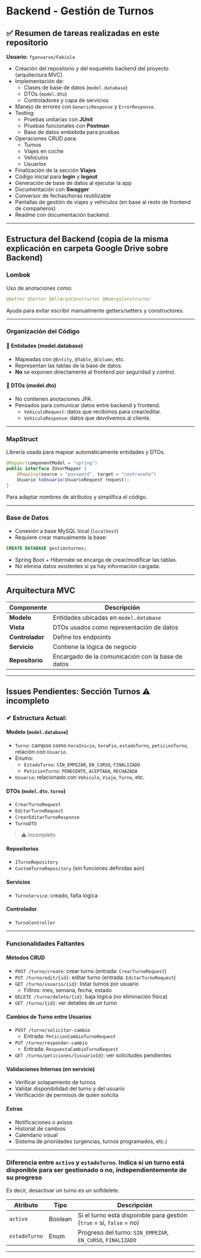 # Backend - Gestión de Turnos


## ✅ Resumen de tareas realizadas en este repositorio

**Usuario:** `fganuarve/Fabiola`
- Creación del repositorio y del esqueleto backend del proyecto (arquitectura MVC).
- Implementación de:
  - Clases de base de datos (`model.database`)
  - DTOs (`model.dto`)
  - Controladores y capa de servicios
- Manejo de errores con `GenericResponse` y `ErrorResponse`.
- Testing:
  - Pruebas unitarias con **JUnit**
  - Pruebas funcionales con **Postman**
  - Base de datos embebida para pruebas
- Operaciones CRUD para:
  - Turnos
  - Viajes en coche
  - Vehículos
  - Usuarios
- Finalización de la sección **Viajes**
- Código inicial para **login** y **logout**
- Generación de base de datos al ejecutar la app
- Documentación con **Swagger**
- Conversor de fechas/horas reutilizable
- Pantallas de gestión de viajes y vehículos (en base al resto de frontend de compañeros)
- Readme con documentación backend.

---

##  Estructura del Backend (copia de la misma explicación en carpeta Google Drive sobre Backend)

### Lombok

Uso de anotaciones como:

```java
@Getter @Setter @AllArgsConstructor @NoArgsConstructor
```

Ayuda para evitar escribir manualmente getters/setters y constructores.

---

###  Organización del Código

#### 🔹 Entidades (model.database)

- Mapeadas con `@Entity`, `@Table`, `@Column`, etc.
- Representan las tablas de la base de datos.
- **No** se exponen directamente al frontend por seguridad y control.

#### 🔹 DTOs (model.dto)

- No contienen anotaciones JPA.
- Pensados para comunicar datos entre backend y frontend.
  - `VehiculoRequest`: datos que recibimos para crear/editar.
  - `VehiculoResponse`: datos que devolvemos al cliente.

---

###  MapStruct

Librería usada para mapear automáticamente entidades y DTOs.

```java
@Mapper(componentModel = "spring")
public interface IUserMapper {
    @Mapping(source = "password", target = "contraseña")
    Usuario toUsuario(UsuarioRequest request);
}
```

Para adaptar nombres de atributos y simplifica el código.

---

### Base de Datos

- Conexión a base MySQL local (`localhost`)
- Requiere crear manualmente la base:

```sql
CREATE DATABASE gestionturnos;
```

- Spring Boot + Hibernate se encarga de crear/modificar las tablas.
- No elimina datos existentes si ya hay información cargada.

---

##  Arquitectura MVC

| Componente    | Descripción                                                                 |
|---------------|-----------------------------------------------------------------------------|
| **Modelo**     | Entidades ubicadas en `model.database`                                     |
| **Vista**      | DTOs usados como representación de datos                                   |
| **Controlador**| Define los endpoints                                                       |
| **Servicio**   | Contiene la lógica de negocio                                              |
| **Repositorio**| Encargado de la comunicación con la base de datos                          |

---

##  Issues Pendientes: Sección Turnos ⚠️ incompleto



### ✔ Estructura Actual:

####  Modelo (`model.database`)
- `Turno`: campos como `horaInicio`, `horaFin`, `estadoTurno`, `peticionTurno`, relación con `Usuario`.
- Enums:
  - `EstadoTurno`: `SIN_EMPEZAR`, `EN_CURSO`, `FINALIZADO`
  - `PeticionTurno`: `PENDIENTE`, `ACEPTADA`, `RECHAZADA`
- `Usuario`: relacionado con `Vehiculo`, `Viaje`, `Turno`, etc.

####  DTOs (`model.dto.turno`)
- `CrearTurnoRequest`
- `EditarTurnoRequest`
- `CrearEditarTurnoResponse`
- `TurnoDTO`
> ⚠️ incompleto

#### Repositorios
- `ITurnoRepository`
- `CustomTurnoRepository` (sin funciones definidas aún)

####  Servicios
- `TurnoService`: creado, falta lógica

####  Controlador
- `TurnoController`

---

### Funcionalidades Faltantes 

#### Métodos CRUD

- `POST /turno/create`: crear turno (entrada: `CrearTurnoRequest`)
- `PUT /turno/edit/{id}`: editar turno (entrada: `EditarTurnoRequest`)
- `GET /turno/usuario/{id}`: listar turnos por usuario
  - Filtros: mes, semana, fecha, estado
- `DELETE /turno/delete/{id}`: baja lógica (no eliminación física)
- `GET /turno/{id}`: ver detalles de un turno

#### Cambios de Turno entre Usuarios

- `POST /turno/solicitar-cambio`
  - Entrada: `PeticionCambioTurnoRequest`
- `PUT /turno/responder-cambio`
  - Entrada: `RespuestaCambioTurnoRequest`
- `GET /turno/peticiones/{usuarioId}`: ver solicitudes pendientes

#### Validaciones Internas (en servicio)

- Verificar solapamiento de turnos
- Validar disponibilidad del turno y del usuario
- Verificación de permisos de quien solicita

#### Extras

- Notificaciones o avisos
- Historial de cambios
- Calendario visual
- Sistema de prioridades (urgencias, turnos programados, etc.)

---

### Diferencia entre `activo` y `estadoTurno`. Indica si un turno está disponible para ser gestionado o no, independientemente de su progreso
Es decir, desactivar un turno es un softdelete.

| Atributo       | Tipo    | Descripción                                                                 |
|----------------|---------|-----------------------------------------------------------------------------|
| `activo`       | Boolean | Si el turno está disponible para gestión (`true` = sí, `false` = no)        |
| `estadoTurno`  | Enum    | Progreso del turno: `SIN_EMPEZAR`, `EN_CURSO`, `FINALIZADO`                 |

---

